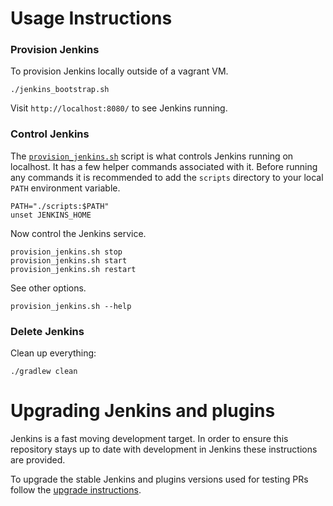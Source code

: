 # Usage Instructions

### Provision Jenkins

To provision Jenkins locally outside of a vagrant VM.

    ./jenkins_bootstrap.sh

Visit `http://localhost:8080/` to see Jenkins running.

### Control Jenkins

The [`provision_jenkins.sh`](scripts/provision_jenkins.sh) script is what
controls Jenkins running on localhost.  It has a few helper commands associated
with it.  Before running any commands it is recommended to add the `scripts`
directory to your local `PATH` environment variable.

    PATH="./scripts:$PATH"
    unset JENKINS_HOME

Now control the Jenkins service.

    provision_jenkins.sh stop
    provision_jenkins.sh start
    provision_jenkins.sh restart


See other options.

    provision_jenkins.sh --help

### Delete Jenkins

Clean up everything:

    ./gradlew clean

# Upgrading Jenkins and plugins

Jenkins is a fast moving development target.  In order to ensure this repository
stays up to date with development in Jenkins these instructions are provided.

To upgrade the stable Jenkins and plugins versions used for testing PRs follow
the [upgrade instructions](scripts/upgrade/README.md).
